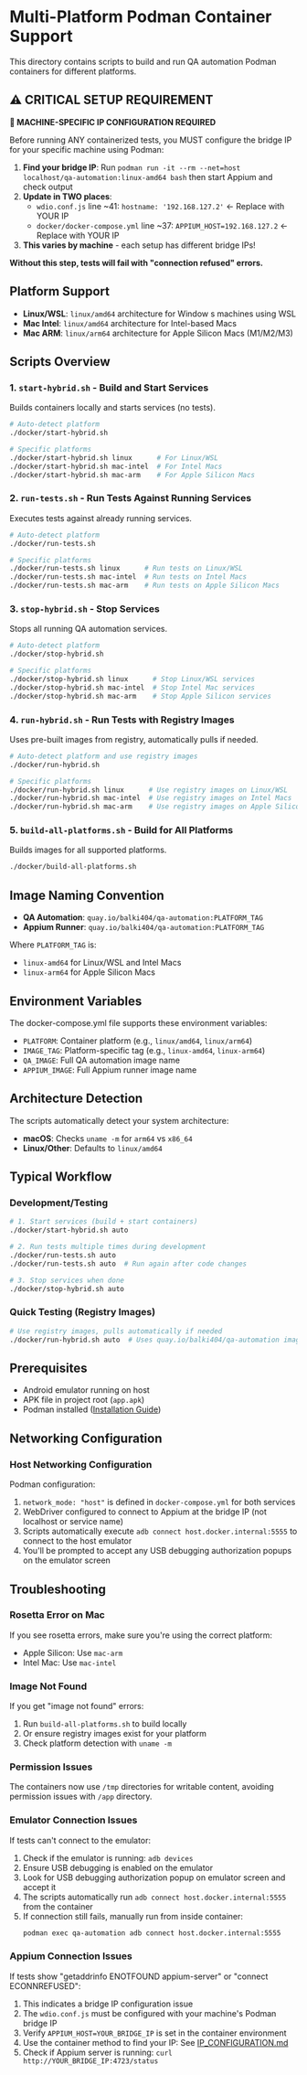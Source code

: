 # Multi-Platform Podman Container Support

This directory contains scripts to build and run QA automation Podman containers for different platforms.

## ⚠️ CRITICAL SETUP REQUIREMENT

**🔴 MACHINE-SPECIFIC IP CONFIGURATION REQUIRED**

Before running ANY containerized tests, you MUST configure the bridge IP for your specific machine using Podman:

1. **Find your bridge IP**: Run `podman run -it --rm --net=host localhost/qa-automation:linux-amd64 bash` then start Appium and check output
2. **Update in TWO places**:
   - `wdio.conf.js` line ~41: `hostname: '192.168.127.2'` ← Replace with YOUR IP
   - `docker/docker-compose.yml` line ~37: `APPIUM_HOST=192.168.127.2` ← Replace with YOUR IP
3. **This varies by machine** - each setup has different bridge IPs!

**Without this step, tests will fail with "connection refused" errors.**

## Platform Support

- **Linux/WSL**: `linux/amd64` architecture for Window   s machines using WSL
- **Mac Intel**: `linux/amd64` architecture for Intel-based Macs  
- **Mac ARM**: `linux/arm64` architecture for Apple Silicon Macs (M1/M2/M3)

## Scripts Overview

### 1. `start-hybrid.sh` - Build and Start Services
Builds containers locally and starts services (no tests).

```bash
# Auto-detect platform
./docker/start-hybrid.sh

# Specific platforms
./docker/start-hybrid.sh linux      # For Linux/WSL
./docker/start-hybrid.sh mac-intel  # For Intel Macs
./docker/start-hybrid.sh mac-arm    # For Apple Silicon Macs
```

### 2. `run-tests.sh` - Run Tests Against Running Services
Executes tests against already running services.

```bash
# Auto-detect platform  
./docker/run-tests.sh

# Specific platforms
./docker/run-tests.sh linux      # Run tests on Linux/WSL
./docker/run-tests.sh mac-intel  # Run tests on Intel Macs  
./docker/run-tests.sh mac-arm    # Run tests on Apple Silicon Macs
```

### 3. `stop-hybrid.sh` - Stop Services
Stops all running QA automation services.

```bash
# Auto-detect platform
./docker/stop-hybrid.sh

# Specific platforms  
./docker/stop-hybrid.sh linux      # Stop Linux/WSL services
./docker/stop-hybrid.sh mac-intel  # Stop Intel Mac services
./docker/stop-hybrid.sh mac-arm    # Stop Apple Silicon services
```

### 4. `run-hybrid.sh` - Run Tests with Registry Images
Uses pre-built images from registry, automatically pulls if needed.

```bash
# Auto-detect platform and use registry images
./docker/run-hybrid.sh

# Specific platforms
./docker/run-hybrid.sh linux      # Use registry images on Linux/WSL
./docker/run-hybrid.sh mac-intel  # Use registry images on Intel Macs
./docker/run-hybrid.sh mac-arm    # Use registry images on Apple Silicon Macs
```

### 5. `build-all-platforms.sh` - Build for All Platforms
Builds images for all supported platforms.

```bash
./docker/build-all-platforms.sh
```

## Image Naming Convention

- **QA Automation**: `quay.io/balki404/qa-automation:PLATFORM_TAG`
- **Appium Runner**: `quay.io/balki404/qa-automation:PLATFORM_TAG`

Where `PLATFORM_TAG` is:
- `linux-amd64` for Linux/WSL and Intel Macs
- `linux-arm64` for Apple Silicon Macs

## Environment Variables

The docker-compose.yml file supports these environment variables:

- `PLATFORM`: Container platform (e.g., `linux/amd64`, `linux/arm64`)
- `IMAGE_TAG`: Platform-specific tag (e.g., `linux-amd64`, `linux-arm64`)
- `QA_IMAGE`: Full QA automation image name
- `APPIUM_IMAGE`: Full Appium runner image name

## Architecture Detection

The scripts automatically detect your system architecture:

- **macOS**: Checks `uname -m` for `arm64` vs `x86_64`
- **Linux/Other**: Defaults to `linux/amd64`

## Typical Workflow

### Development/Testing
```bash
# 1. Start services (build + start containers)
./docker/start-hybrid.sh auto

# 2. Run tests multiple times during development
./docker/run-tests.sh auto
./docker/run-tests.sh auto  # Run again after code changes

# 3. Stop services when done
./docker/stop-hybrid.sh auto
```

### Quick Testing (Registry Images)
```bash
# Use registry images, pulls automatically if needed
./docker/run-hybrid.sh auto  # Uses quay.io/balki404/qa-automation images
```

## Prerequisites

- Android emulator running on host
- APK file in project root (`app.apk`)
- Podman installed ([Installation Guide](https://podman.io/getting-started/installation))

## Networking Configuration

### Host Networking Configuration
Podman configuration:
1. `network_mode: "host"` is defined in `docker-compose.yml` for both services
2. WebDriver configured to connect to Appium at the bridge IP (not localhost or service name)
3. Scripts automatically execute `adb connect host.docker.internal:5555` to connect to the host emulator
4. You'll be prompted to accept any USB debugging authorization popups on the emulator screen

## Troubleshooting

### Rosetta Error on Mac
If you see rosetta errors, make sure you're using the correct platform:
- Apple Silicon: Use `mac-arm` 
- Intel Mac: Use `mac-intel`

### Image Not Found
If you get "image not found" errors:
1. Run `build-all-platforms.sh` to build locally
2. Or ensure registry images exist for your platform
3. Check platform detection with `uname -m`

### Permission Issues
The containers now use `/tmp` directories for writable content, avoiding permission issues with `/app` directory.

### Emulator Connection Issues
If tests can't connect to the emulator:
1. Check if the emulator is running: `adb devices`
2. Ensure USB debugging is enabled on the emulator  
3. Look for USB debugging authorization popup on emulator screen and accept it
4. The scripts automatically run `adb connect host.docker.internal:5555` from the container
5. If connection still fails, manually run from inside container:
   ```bash
   podman exec qa-automation adb connect host.docker.internal:5555
   ```

### Appium Connection Issues
If tests show "getaddrinfo ENOTFOUND appium-server" or "connect ECONNREFUSED":
1. This indicates a bridge IP configuration issue
2. The `wdio.conf.js` must be configured with your machine's Podman bridge IP
3. Verify `APPIUM_HOST=YOUR_BRIDGE_IP` is set in the container environment
4. Use the container method to find your IP: See [IP_CONFIGURATION.md](../IP_CONFIGURATION.md)
5. Check if Appium server is running: `curl http://YOUR_BRIDGE_IP:4723/status`
